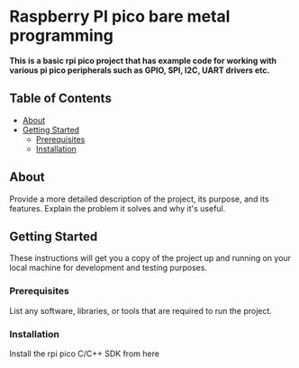 # Raspberry PI pico bare metal programming

**This is a basic rpi pico project that has example code for working with various pi pico peripherals such as GPIO, SPI, I2C, UART drivers etc.**

## Table of Contents

- [About](#about)
- [Getting Started](#getting-started)
  - [Prerequisites](#prerequisites)
  - [Installation](#installation)


## About

Provide a more detailed description of the project, its purpose, and its features. Explain the problem it solves and why it's useful.

## Getting Started

These instructions will get you a copy of the project up and running on your local machine for development and testing purposes.

### Prerequisites

List any software, libraries, or tools that are required to run the project.

### Installation 

Install the rpi pico C/C++ SDK from here 
